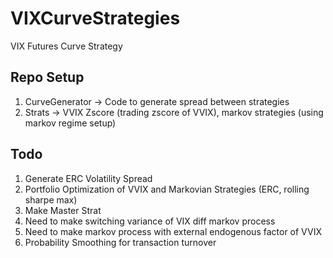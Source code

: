 # VIXCurveStrategies
VIX Futures Curve Strategy

## Repo Setup
1. CurveGenerator -> Code to generate spread between strategies
2. Strats -> VVIX Zscore (trading zscore of VVIX), markov strategies (using markov regime setup)

## Todo
1. Generate ERC Volatility Spread
2. Portfolio Optimization of VVIX and Markovian Strategies (ERC, rolling sharpe max)
3. Make Master Strat
4. Need to make switching variance of VIX diff markov process
5. Need to make markov process with external endogenous factor of VVIX
6. Probability Smoothing for transaction turnover
